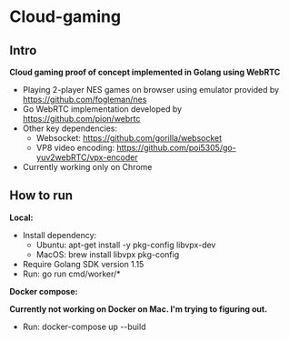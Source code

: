 # Cloud-gaming 

## Intro
**Cloud gaming proof of concept implemented in Golang using WebRTC**
* Playing 2-player NES games on browser using emulator provided by https://github.com/fogleman/nes
* Go WebRTC implementation developed by https://github.com/pion/webrtc
* Other key dependencies:
    * Websocket: https://github.com/gorilla/websocket
    * VP8 video encoding: https://github.com/poi5305/go-yuv2webRTC/vpx-encoder
* Currently working only on Chrome

## How to run
**Local:**
* Install dependency:
    * Ubuntu: apt-get install -y pkg-config libvpx-dev
    * MacOS: brew install libvpx pkg-config 
* Require Golang SDK version 1.15
* Run: go run cmd/worker/*

**Docker compose:**

**Currently not working on Docker on Mac. I'm trying to figuring out.**
* Run: docker-compose up --build